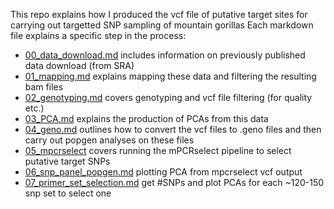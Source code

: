 This repo explains how I produced the vcf file of putative target sites for carrying out targetted SNP sampling of mountain gorillas
Each markdown file explains a specific step in the process:
- [00_data_download.md](https://github.com/sudmantlab/rishi/blob/main/gorilla_census/marker_design/00_data_download.md) includes information on previously published data download (from SRA)
- [01_mapping.md](https://github.com/sudmantlab/rishi/blob/main/gorilla_census/marker_design/01_mapping.md) explains mapping these data and filtering the resulting bam files
- [02_genotyping.md](https://github.com/sudmantlab/rishi/blob/main/gorilla_census/marker_design/02_genotyping.md) covers genotyping and vcf file filtering (for quality etc.)
- [03_PCA.md](https://github.com/sudmantlab/rishi/blob/main/gorilla_census/marker_design/03_PCA.md) explains the production of PCAs from this data
- [04_geno.md](https://github.com/sudmantlab/rishi/blob/main/gorilla_census/marker_design/04_geno.md) outlines how to convert the vcf files to .geno files and then carry out popgen analyses on these files
- [05_mpcrselect](https://github.com/sudmantlab/rishi/blob/main/gorilla_census/marker_design/05_mpcrselect.md) covers running the mPCRselect pipeline to select putative target SNPs
- [06_snp_panel_popgen.md](https://github.com/sudmantlab/rishi/blob/main/gorilla_census/marker_design/06_snp_panel_popgen.md) plotting PCA from mpcrselect vcf output
- [07_primer_set_selection.md](https://github.com/sudmantlab/rishi/blob/main/gorilla_census/marker_design/07_primer_set_selection.md) get #SNPs and plot PCAs for each ~120-150 snp set to select one
